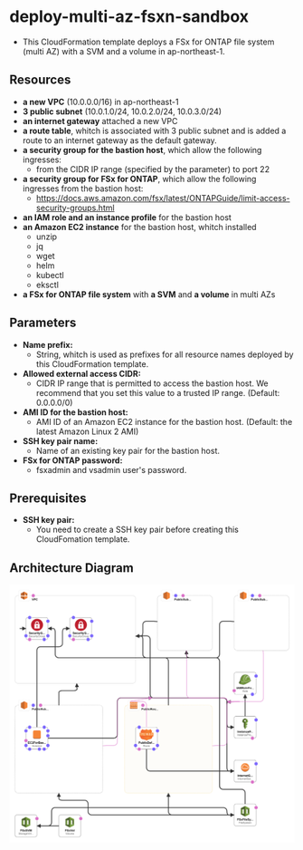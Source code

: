 # deploy-multi-az-fsxn-sandbox
- This CloudFormation template deploys a FSx for ONTAP file system (multi AZ) with a SVM and a volume in ap-northeast-1.
## Resources
- **a new VPC** (10.0.0.0/16) in ap-northeast-1
- **3 public subnet** (10.0.1.0/24, 10.0.2.0/24, 10.0.3.0/24)
- **an internet gateway** attached a new VPC
- **a route table**, whitch is associated with 3 public subnet and is added a route to an internet gateway as the default gateway.
- **a security group for the bastion host**, which allow the following ingresses:
  - from the CIDR IP range (specified by the parameter) to port 22
- **a security group for FSx for ONTAP**, which allow the following ingresses from the bastion host:
  - https://docs.aws.amazon.com/fsx/latest/ONTAPGuide/limit-access-security-groups.html
- **an IAM role and an instance profile** for the bastion host
- **an Amazon EC2 instance** for the bastion host, whitch installed
  - unzip
  - jq
  - wget
  - helm
  - kubectl
  - eksctl
- **a FSx for ONTAP file system** with **a SVM** and **a volume** in multi AZs

## Parameters
- **Name prefix:**
  - String, whitch is used as prefixes for all resource names deployed by this CloudFormation template.
- **Allowed external access CIDR:**
  - CIDR IP range that is permitted to access the bastion host. We recommend
    that you set this value to a trusted IP range. (Default: 0.0.0.0/0)
- **AMI ID for the bastion host:**
  - AMI ID of an Amazon EC2 instance for the bastion host. (Default: the latest Amazon Linux 2 AMI)
- **SSH key pair name:**
  - Name of an existing key pair for the bastion host.
- **FSx for ONTAP password:**
  - fsxadmin and vsadmin user's password.

## Prerequisites
- **SSH key pair:**
  - You need to create a SSH key pair before creating this CloudFomation template.

## Architecture Diagram
![deploy-multi-az-fsxn-sandbox.png](deploy-multi-az-fsxn-sandbox.png)
